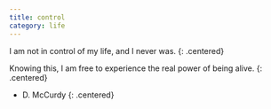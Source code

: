 ```yaml
---
title: control
category: life
---
```


I am not in control
of my life,
and I never was.
{: .centered}

Knowing this,
I am free
to experience
the real power
of being alive.
{: .centered}

- D. McCurdy
{: .centered}
